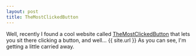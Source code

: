 ```yaml
---
layout: post
title: TheMostClickedButton
---
```


Well, recently I found a cool website called <a href="http://themostclickedbutton.com">TheMostClickedButton</a> that lets you sit there clicking a button, and well...
{{ site.url }}
As you can see, I'm getting a little carried away.</p>
